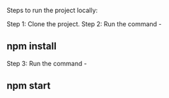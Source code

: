 Steps to run the project locally:

Step 1: Clone the project.
Step 2: Run the command - 
## npm install
Step 3: Run the command - 
## npm start
